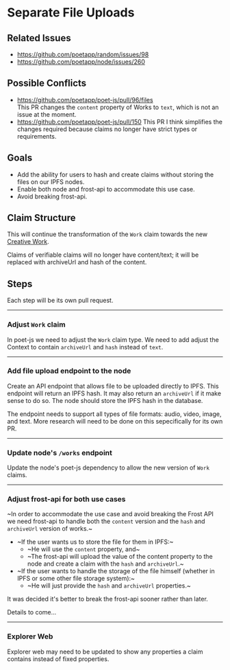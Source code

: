 # Separate File Uploads

## Related Issues
- https://github.com/poetapp/random/issues/98
- https://github.com/poetapp/node/issues/260

## Possible Conflicts
* https://github.com/poetapp/poet-js/pull/96/files  
  This PR changes the `content` property of Works to `text`, which is not an issue at the moment.
* https://github.com/poetapp/poet-js/pull/150
  This PR I think simplifies the changes required because claims no longer have strict types or requirements.

## Goals
 * Add the ability for users to hash and create claims without storing the files on our IPFS nodes.
 * Enable both node and frost-api to accommodate this use case.
 * Avoid breaking frost-api.

## Claim Structure

This will continue the transformation of the `Work` claim towards the new [Creative Work](https://github.com/poetapp/random/blob/master/claim-types/creative-work.md).

Claims of verifiable claims will no longer have content/text; it will be replaced with archiveUrl and hash of the content.

## Steps

Each step will be its own pull request.

---- 

### Adjust `Work` claim

In poet-js we need to adjust the `Work` claim type. We need to add adjust the Context to contain `archiveUrl` and `hash` instead of `text`.

----

### Add file upload endpoint to the node

Create an API endpoint that allows file to be uploaded directly to IPFS. This endpoint will return an IPFS hash. It may also return an `archiveUrl` if it make sense to do so. The node should store the IPFS hash in the database.

The endpoint needs to support all types of file formats: audio, video, image, and text. More research will need to be done on this sepecifically for its own PR.

---- 

### Update node's `/works` endpoint

Update the node's poet-js dependency to allow the new version of `Work` claims.

---- 

### Adjust frost-api for both use cases

~In order to accommodate the use case and avoid breaking the Frost API we need frost-api to handle both the `content` version and the `hash` and `archiveUrl` version of works.~

* ~If the user wants us to store the file for them in IPFS:~
  * ~He will use the `content` property, and~
  * ~The frost-api will upload the value of the content property to the node and create a claim with the `hash` and `archiveUrl`.~
* ~If the user wants to handle the storage of the file himself (whether in IPFS or some other file storage system):~
  * ~He will just provide the `hash` and `archiveUrl` properties.~

It was decided it's better to break the frost-api sooner rather than later.

Details to come...


---- 

### Explorer Web

Explorer web may need to be updated to show any properties a claim contains instead of fixed properties.
